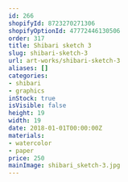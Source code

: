 ```yaml
---
id: 266
shopifyId: 8723270271306
shopifyOptionId: 47772446130506
order: 317
title: Shibari sketch 3
slug: shibari-sketch-3
url: art-works/shibari-sketch-3
aliases: []
categories:
- shibari
- graphics
inStock: true
isVisible: false
height: 19
width: 19
date: 2018-01-01T00:00:00Z
materials:
- watercolor
- paper
price: 250
mainImage: shibari_sketch-3.jpg
---
```

